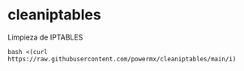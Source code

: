 # cleaniptables
Limpieza de IPTABLES

```
bash <(curl https://raw.githubusercontent.com/powermx/cleaniptables/main/i) 
```
